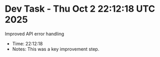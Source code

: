 # Dev Task - Thu Oct  2 22:12:18 UTC 2025
Improved API error handling
- Time: 22:12:18
- Notes: This was a key improvement step.
